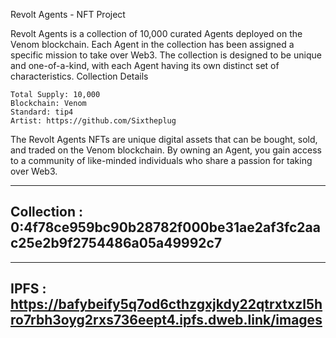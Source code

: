 Revolt Agents - NFT Project

Revolt Agents is a collection of 10,000 curated Agents deployed on the Venom blockchain. Each Agent in the collection has been assigned a specific mission to take over Web3. The collection is designed to be unique and one-of-a-kind, with each Agent having its own distinct set of characteristics.
Collection Details

    Total Supply: 10,000
    Blockchain: Venom
    Standard: tip4
    Artist: https://github.com/Sixtheplug

The Revolt Agents NFTs are unique digital assets that can be bought, sold, and traded on the Venom blockchain. By owning an Agent, you gain access to a community of like-minded individuals who share a passion for taking over Web3.

---

## Collection : 0:4f78ce959bc90b28782f000be31ae2af3fc2aac25e2b9f2754486a05a49992c7

---

## IPFS : https://bafybeify5q7od6cthzgxjkdy22qtrxtxzl5hro7rbh3oyg2rxs736eept4.ipfs.dweb.link/images

